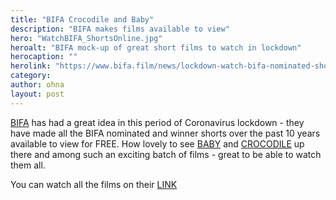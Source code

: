 ```yaml
---
title: "BIFA Crocodile and Baby"
description: "BIFA makes films available to view"
hero: "WatchBIFA_ShortsOnline.jpg"
heroalt: "BIFA mock-up of great short films to watch in lockdown"
herocaption: ""
herolink: "https://www.bifa.film/news/lockdown-watch-bifa-nominated-shorts-here/"
category:
author: ohna
layout: post
---
```


[BIFA](https://www.instagram.com/p/B-cQke7JUpg/) has had a great idea in this period of Coronavirus lockdown - they have made all the BIFA nominated and winner shorts over the past 10 years available to view for FREE. How lovely to see [BABY](https://vimeo.com/259481661) and [CROCODILE](https://vimeo.com/106922930/3b27f70e14) up there and among such an exciting batch of films - great to be able to watch them all.

You can watch all the films on their [LINK](https://www.bifa.film/news/lockdown-watch-bifa-nominated-shorts-here/)
